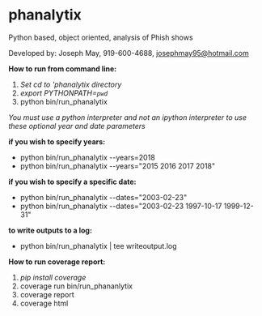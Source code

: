 # phanalytix
Python based, object oriented, analysis of Phish shows


Developed by: Joseph May, 919-600-4688, josephmay95@hotmail.com


**How to run from command line:**
  1. *Set cd to 'phanalytix directory*
  2. *export PYTHONPATH=`pwd`*
  3. python bin/run_phanalytix 


  *You must use a python interpreter and not an ipython interpreter to use these optional year and date parameters*


**if you wish to specify years:**
  * python bin/run_phanalytix --years=2018
  * python bin/run_phanalytix --years="2015 2016 2017 2018"


**if you wish to specify a specific date:**
  * python bin/run_phanalytix --dates="2003-02-23"
  * python bin/run_phanalytix --dates="2003-02-23 1997-10-17 1999-12-31"
  

**to write outputs to a log:**
  * python bin/run_phanalytix | tee writeoutput.log


**How to run coverage report:** 
  1. *pip install coverage*
  2. coverage run bin/run_phananlytix
  3. coverage report
  4. coverage html


